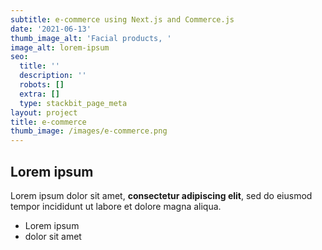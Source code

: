 ```yaml
---
subtitle: e-commerce using Next.js and Commerce.js
date: '2021-06-13'
thumb_image_alt: 'Facial products, '
image_alt: lorem-ipsum
seo:
  title: ''
  description: ''
  robots: []
  extra: []
  type: stackbit_page_meta
layout: project
title: e-commerce
thumb_image: /images/e-commerce.png
---
```

## Lorem ipsum

Lorem ipsum dolor sit amet, **consectetur adipiscing elit**, sed do eiusmod tempor incididunt ut labore et dolore magna aliqua.

- Lorem ipsum
- dolor sit amet